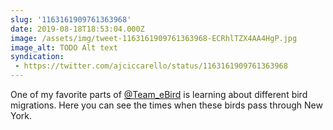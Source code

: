 ```yaml
---
slug: '1163161909761363968'
date: 2019-08-18T18:53:04.000Z
image: /assets/img/tweet-1163161909761363968-ECRhlTZX4AA4HgP.jpg
image_alt: TODO Alt text
syndication:
 - https://twitter.com/ajciccarello/status/1163161909761363968
---
```


One of my favorite parts of [@Team_eBird](https://twitter.com/Team_eBird) is learning about different bird migrations. Here you can see the times when these birds pass through New York. 
